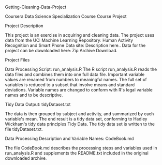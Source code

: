 Getting-Cleaning-Data-Project

Coursera Data Science Specialization Course Course Project

Project Description

This project is an exercise in acquiring and cleaning data. The project uses data from the UCI Machine Learning Repository: Human Activity Recognition and Smart Phone Data site: Description here.. Data for the project can be downloaded here: Zip Archive Download.

Project Files

Data Processing Script: run_analysis.R
The R script run_analysis.R reads the data files and combines them into one full data file. Important variable values are renamed from numbers to meaningful names. The full set of variables is reduced to a subset that involve means and standard deviations. Variable names are changed to conform with R's legal variable names and to be descriptive.

Tidy Data Output: tidyDataset.txt

The data is then grouped by subject and activity, and summarized by each variable's mean. The end result is a tidy data set, conforming to Hadley Wickham's tidy data principles Tidy Data. The tidy data set is written to the file tidyDataset.txt.

Data Processing Description and Variable Names: CodeBook.md

The file CodeBook.md describes the processing steps and variables used in run_analysis.R and supplements the README.txt included in the original downloaded archive.
